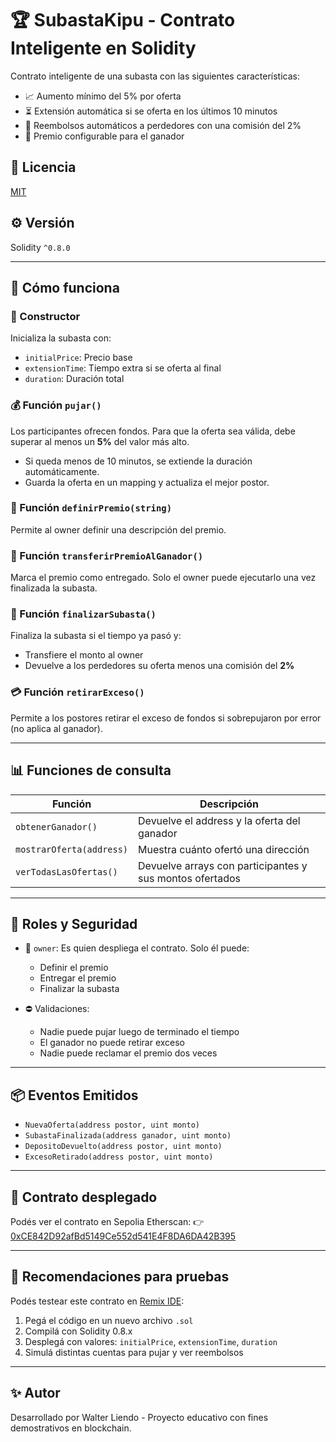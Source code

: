 # 🏆 SubastaKipu - Contrato Inteligente en Solidity

Contrato inteligente de una subasta con las siguientes características:
- 📈 Aumento mínimo del 5% por oferta
- ⏳ Extensión automática si se oferta en los últimos 10 minutos
- 💸 Reembolsos automáticos a perdedores con una comisión del 2%
- 🎁 Premio configurable para el ganador

## 📜 Licencia
[MIT](https://opensource.org/licenses/MIT)

## ⚙️ Versión
Solidity `^0.8.0`

---

## 🚀 Cómo funciona

### 🔧 Constructor
Inicializa la subasta con:
- `initialPrice`: Precio base
- `extensionTime`: Tiempo extra si se oferta al final
- `duration`: Duración total

### 💰 Función `pujar()`
Los participantes ofrecen fondos. Para que la oferta sea válida, debe superar al menos un **5%** del valor más alto.

- Si queda menos de 10 minutos, se extiende la duración automáticamente.
- Guarda la oferta en un mapping y actualiza el mejor postor.

### 🎯 Función `definirPremio(string)`
Permite al owner definir una descripción del premio.

### 🎁 Función `transferirPremioAlGanador()`
Marca el premio como entregado. Solo el owner puede ejecutarlo una vez finalizada la subasta.

### 🛑 Función `finalizarSubasta()`
Finaliza la subasta si el tiempo ya pasó y:
- Transfiere el monto al owner
- Devuelve a los perdedores su oferta menos una comisión del **2%**

### 💳 Función `retirarExceso()`
Permite a los postores retirar el exceso de fondos si sobrepujaron por error (no aplica al ganador).

---

## 📊 Funciones de consulta

| Función | Descripción |
|--------|-------------|
| `obtenerGanador()` | Devuelve el address y la oferta del ganador |
| `mostrarOferta(address)` | Muestra cuánto ofertó una dirección |
| `verTodasLasOfertas()` | Devuelve arrays con participantes y sus montos ofertados |

---

## 👮 Roles y Seguridad

- 👑 `owner`: Es quien despliega el contrato. Solo él puede:
  - Definir el premio
  - Entregar el premio
  - Finalizar la subasta

- ⛔ Validaciones:
  - Nadie puede pujar luego de terminado el tiempo
  - El ganador no puede retirar exceso
  - Nadie puede reclamar el premio dos veces

---

## 📦 Eventos Emitidos

- `NuevaOferta(address postor, uint monto)`
- `SubastaFinalizada(address ganador, uint monto)`
- `DepositoDevuelto(address postor, uint monto)`
- `ExcesoRetirado(address postor, uint monto)`

---

## 🔗 Contrato desplegado

Podés ver el contrato en Sepolia Etherscan:
👉 [0xCE842D92afBd5149Ce552d541E4F8DA6DA42B395](https://sepolia.etherscan.io/address/0xCE842D92afBd5149Ce552d541E4F8DA6DA42B395#code)

---

## 🧪 Recomendaciones para pruebas

Podés testear este contrato en [Remix IDE](https://remix.ethereum.org):
1. Pegá el código en un nuevo archivo `.sol`
2. Compilá con Solidity 0.8.x
3. Desplegá con valores: `initialPrice`, `extensionTime`, `duration`
4. Simulá distintas cuentas para pujar y ver reembolsos

---

## ✨ Autor

Desarrollado por Walter Liendo - Proyecto educativo con fines demostrativos en blockchain.


